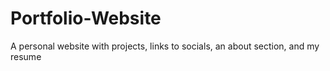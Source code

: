 # Portfolio-Website
A personal website with projects, links to socials, an about section, and my resume
